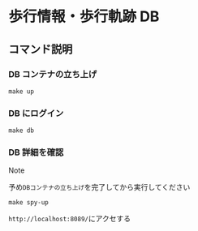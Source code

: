 # 歩行情報・歩行軌跡 DB

## コマンド説明

### DB コンテナの立ち上げ

```
make up
```

### DB にログイン

```
make db
```

### DB 詳細を確認

> [!NOTE]
> 予め`DBコンテナの立ち上げ`を完了してから実行してください

```
make spy-up
```

`http://localhost:8089/`にアクセする


